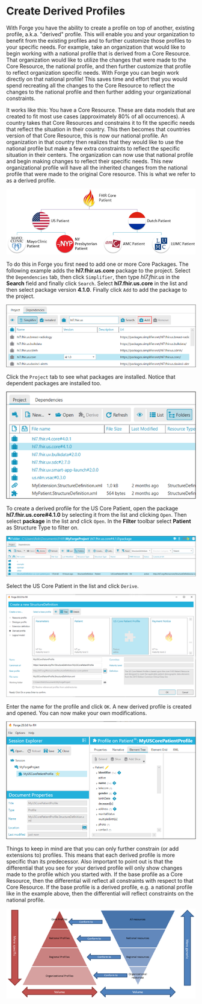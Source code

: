 # Create Derived Profiles

With Forge you have the ability to create a
profile on top of another, existing profile, a.k.a. "derived" profile.
This will enable you and your organization to benefit from the existing
profiles and to further customize those profiles to your specific needs.
For example, take an organization that would like to begin working with
a national profile that is derived from a Core Resource. That
organization would like to utilize the changes that were made to the
Core Resource, the national profile, and then further customize that
profile to reflect organization specific needs. With Forge you can begin 
work directly on that national profile! This
saves time and effort that you would spend recreating all the changes to
the Core Resource to reflect the changes to the national profile and
then further adding your organizational constraints.

It works like this: You have a Core Resource. These are data models that
are created to fit most use cases (approximately 80% of all
occurrences). A country takes that Core Resources and constrains it to
fit the specific needs that reflect the situation in their country. This
then becomes that countries version of that Core Resource, this is now
our national profile. An organization in that country then realizes that
they would like to use the national profile but make a few extra
constraints to reflect the specific situation in their centers. The
organization can now use that national profile and begin making changes
to reflect their specific needs. This new organizational profile will
have all the inherited changes from the national profile that were made
to the original Core resource. This is what we refer to as a derived
profile. 

![The hierarchy between FHIR profiles](../images/Profilehierarchy2.png)

To do this in Forge you first need to add one or more Core Packages.
The following example adds the **hl7.fhir.us.core** package to the project.
Select the `Dependencies` tab, then click `Simplifier`, then type *hl7.fhir.us*
in the **Search** field and finally click `Search`. Select **hl7.fhir.us.core**
in the list and then select package version **4.1.0**. Finally click `Add` to
add the package to the project. 

![Add a core package](../images/DerivedAddPackage.png)

Click the `Project` tab to see what packages are installed. Notice that dependent 
packages are installed too.

![Installed packages](../images/DerivedPackagesInstalled.png)

To create a derived profile for the US Core Patient, open the package 
**hl7.fhir.us.core#4.1.0** by selecting it from the list and clicking
`Open`. Then select **package** in the list and click `Open`. In the **Filter** toolbar
select **Patient** as Structure Type to filter on.

![Derive profile](../images/DerivedUSCorePatient.png)

Select the US Core Patient in the list and click `Derive`.

![Derive profile properties](../images/DerivedUSCorePatientProperties.png)

Enter the name for the profile and click `OK`. A new derived profile is created
and opened. You can now make your own modifications.

![US Core Patient profile](../images/DerivedUSCorePatientProfile.png)

Things to keep in mind are that you can only further constrain (or add
extensions to) profiles. This means that each derived profile is more
specific than its predecessor. Also important to point out is that the
differential that you see for your derived profile will only show
changes made to the profile which you started with. If the base profile
as a Core Resource, then the differential will reflect all constraints
with respect to that Core Resource. If the base profile is a derived
profile, e.g. a national profile like in the example above, then the
differential will reflect constraints on the national profile.

![The hierarchy and conformance between FHIR profiles](../images/Profilehierarchy.png)
